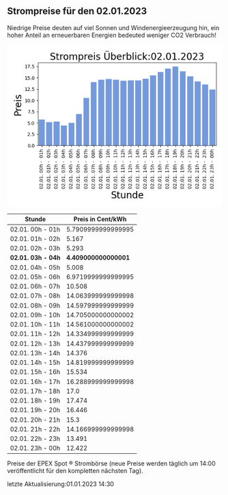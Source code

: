 
## Strompreise für den 02.01.2023

Niedrige Preise deuten auf viel Sonnen und Windenergieerzeugung hin, ein hoher Anteil an erneuerbaren Energien bedeuted weniger CO2 Verbrauch!

![Strompreis übersicht](imgs/strompreis_uebersicht.png)

| Stunde | Preis in Cent/kWh |
|---|---|
| 02.01. 00h -  01h | 5.7909999999999995 | 
| 02.01. 01h -  02h | 5.167 | 
| 02.01. 02h -  03h | 5.293 | 
| **02.01. 03h -  04h** | **4.409000000000001** | 
| 02.01. 04h -  05h | 5.008 | 
| 02.01. 05h -  06h | 6.9719999999999995 | 
| 02.01. 06h -  07h | 10.508 | 
| 02.01. 07h -  08h | 14.063999999999998 | 
| 02.01. 08h -  09h | 14.597999999999999 | 
| 02.01. 09h -  10h | 14.705000000000002 | 
| 02.01. 10h -  11h | 14.561000000000002 | 
| 02.01. 11h -  12h | 14.334999999999999 | 
| 02.01. 12h -  13h | 14.437999999999999 | 
| 02.01. 13h -  14h | 14.376 | 
| 02.01. 14h -  15h | 14.819999999999999 | 
| 02.01. 15h -  16h | 15.534 | 
| 02.01. 16h -  17h | 16.288999999999998 | 
| 02.01. 17h -  18h | 17.0 | 
| 02.01. 18h -  19h | 17.474 | 
| 02.01. 19h -  20h | 16.446 | 
| 02.01. 20h -  21h | 15.3 | 
| 02.01. 21h -  22h | 14.166999999999998 | 
| 02.01. 22h -  23h | 13.491 | 
| 02.01. 23h -  00h | 12.422 | 

Preise der EPEX Spot ® Strombörse (neue Preise werden täglich um 14:00 veröffentlicht für den kompletten nächsten Tag).

letzte Aktualisierung:01.01.2023 14:30